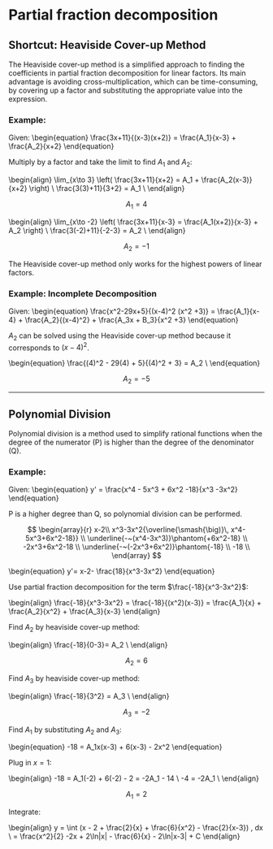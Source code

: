 # Partial fraction decomposition
## Shortcut: Heaviside Cover-up Method

The Heaviside cover-up method is a simplified approach to finding the coefficients in partial fraction decomposition for linear factors. Its main advantage is avoiding cross-multiplication, which can be time-consuming, by covering up a factor and substituting the appropriate value into the expression.

### Example:
Given:
\begin{equation}
\frac{3x+11}{(x-3)(x+2)} = \frac{A_1}{x-3} + \frac{A_2}{x+2} 
\end{equation}

Multiply by a factor and take the limit to find $A_1$ and $A_2$:

\begin{align}
\lim_{x\to 3} \left( \frac{3x+11}{x+2} = A_1 + \frac{A_2(x-3)}{x+2} \right) \\
\frac{3(3)+11}{3+2} = A_1 \\
\end{align}

$$
A_1 = 4 
$$

\begin{align}
\lim_{x\to -2} \left( \frac{3x+11}{x-3} = \frac{A_1(x+2)}{x-3} + A_2 \right) \\
\frac{3(-2)+11}{-2-3} = A_2 \\
\end{align} 

$$
A_2 = -1 
$$

The Heaviside cover-up method only works for the highest powers of linear factors.

### Example: Incomplete Decomposition
Given:
\begin{equation}
\frac{x^2-29x+5}{(x-4)^2 (x^2 +3)} = \frac{A_1}{x-4} + \frac{A_2}{(x-4)^2} + \frac{A_3x + B_3}{x^2 +3} 
\end{equation}

$A_2$ can be solved using the Heaviside cover-up method because it corresponds to $(x-4)^2$. 

\begin{equation}
\frac{(4)^2 - 29(4) + 5}{(4)^2 + 3} = A_2 \\
\end{equation}

$$
A_2 = -5 
$$

---
## Polynomial Division

Polynomial division is a method used to simplify rational functions when the degree of the numerator (P) is higher than the degree of the denominator (Q).

### Example:
Given:
\begin{equation}
y' = \frac{x^4 - 5x^3 + 6x^2 -18}{x^3 -3x^2} 
\end{equation}

P is a higher degree than Q, so polynomial division can be performed.

$$
\begin{array}{r}
x-2\\
x^3-3x^2{\overline{\smash{\big)}\, x^4-5x^3+6x^2-18}}
\\
\underline{-~(x^4-3x^3)}\phantom{+6x^2-18} \\
-2x^3+6x^2-18 \\
\underline{-~(-2x^3+6x^2)}\phantom{-18} \\
-18 \\
\end{array} 
$$

\begin{equation}
y'= x-2- \frac{18}{x^3-3x^2} 
\end{equation}

Use partial fraction decomposition for the term $\frac{-18}{x^3-3x^2}$:

\begin{align}
\frac{-18}{x^3-3x^2} = \frac{-18}{(x^2)(x-3)} = \frac{A_1}{x} + \frac{A_2}{x^2} + \frac{A_3}{x-3} 
\end{align}

Find $A_2$ by heaviside cover-up method:

\begin{align}
\frac{-18}{0-3}= A_2 \\
\end{align}

$$
A_2 = 6 
$$

Find $A_3$ by heaviside cover-up method:

\begin{align}
\frac{-18}{3^2} = A_3 \\
\end{align}

$$
A_3 = -2
$$

Find $A_1$ by substituting $A_2$ and $A_3$:

\begin{equation}
-18 = A_1x(x-3) + 6(x-3) - 2x^2 
\end{equation}

Plug in $x=1$:

\begin{align}
-18 = A_1(-2) + 6(-2) - 2 = -2A_1 - 14 \\
-4 = -2A_1 \\
\end{align}

$$
A_1 = 2 
$$

Integrate:

\begin{align}
y = \int (x - 2 + \frac{2}{x} + \frac{6}{x^2} - \frac{2}{x-3}) \, dx \\
= \frac{x^2}{2} -2x + 2\ln|x| - \frac{6}{x} - 2\ln|x-3| + C 
\end{align}